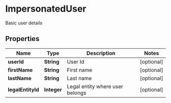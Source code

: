

# ImpersonatedUser

Basic user details

## Properties

| Name | Type | Description | Notes |
|------------ | ------------- | ------------- | -------------|
|**userId** | **String** | User Id |  [optional] |
|**firstName** | **String** | First name |  [optional] |
|**lastName** | **String** | Last name |  [optional] |
|**legalEntityId** | **Integer** | Legal entity where user belongs |  [optional] |



